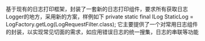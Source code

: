 基于现有的日志打印框架，封装了一套新的日志打印组件，要求所有获取日志Logger的地方，采用新的方案，样例如下
private static final ILog   StaticLog = LogFactory.getLog(LogRequestFilter.class);
它主要提供了一个对常用日志组件的封装，以实现常见切面的需求，如应用错误日志的统一搜集，日志的串联等功能
